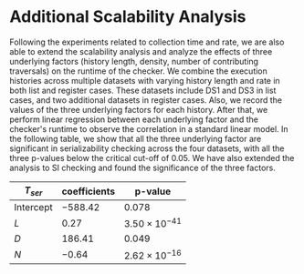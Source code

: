 # Additional Scalability Analysis

Following the experiments related to collection time and rate, we are also able to extend the scalability analysis and analyze the effects of three underlying factors (history length, density, number of contributing traversals) on the runtime of the checker. We combine the execution histories across multiple datasets with varying history length and rate in both list and register cases. These datasets include DS1 and DS3 in list cases, and two additional datasets in register cases. Also, we record the values of the three underlying factors for each history. After that, we perform linear regression between each underlying factor and the checker's runtime to observe the correlation in a standard linear model. In the following table, we show that all the three underlying factor are significant in serializability checking across the four datasets, with all the three p-values below the critical cut-off of 0.05. We have also extended the analysis to SI checking and found the significance of the three factors.

| $T_{ser}$ | coefficients | p-value                 |
|-----------|--------------|-------------------------|
| Intercept | $-588.42$    | $0.078$                 |
| $L$       | $0.27$       | $3.50 \times 10^{-41}$  |
| $D$       | $186.41$     | $0.049$                 |
| $N$       | $-0.64$      | $2.62 \times 10^{-16}$  |


